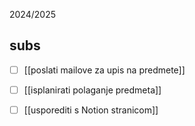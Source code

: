 2024/2025

## subs
- [ ] [[poslati mailove za upis na predmete]]
- [ ] [[isplanirati polaganje predmeta]]
- [ ] [[usporediti s Notion stranicom]]



